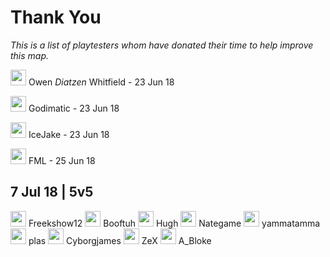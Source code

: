 # Thank You

*This is a list of playtesters whom have donated their time to help improve this map.*

<img src="https://github.com/hjnilsson/country-flags/raw/master/png100px/gb.png" width="25"> Owen *Diatzen* Whitfield - 23 Jun 18

<img src="https://github.com/hjnilsson/country-flags/raw/master/png100px/us.png" width="25"> Godimatic - 23 Jun 18

<img src="https://github.com/hjnilsson/country-flags/raw/master/png100px/us.png" width="25"> IceJake - 23 Jun 18

<img src="https://github.com/hjnilsson/country-flags/raw/master/png100px/us.png" width="25"> FML - 25 Jun 18

## 7 Jul 18 | 5v5

<img src="https://github.com/hjnilsson/country-flags/raw/master/png100px/us.png" width="25"> Freekshow12
<img src="https://github.com/hjnilsson/country-flags/raw/master/png100px/us.png" width="25"> Booftuh
<img src="https://github.com/hjnilsson/country-flags/raw/master/png100px/us.png" width="25"> Hugh
<img src="https://github.com/hjnilsson/country-flags/raw/master/png100px/us.png" width="25"> Nategame
<img src="https://github.com/hjnilsson/country-flags/raw/master/png100px/us.png" width="25"> yammatamma
<img src="https://github.com/hjnilsson/country-flags/raw/master/png100px/us.png" width="25"> plas
<img src="https://github.com/hjnilsson/country-flags/raw/master/png100px/us.png" width="25"> Cyborgjames
<img src="https://github.com/hjnilsson/country-flags/raw/master/png100px/us.png" width="25"> ZeX
<img src="https://github.com/hjnilsson/country-flags/raw/master/png100px/us.png" width="25"> A_Bloke
